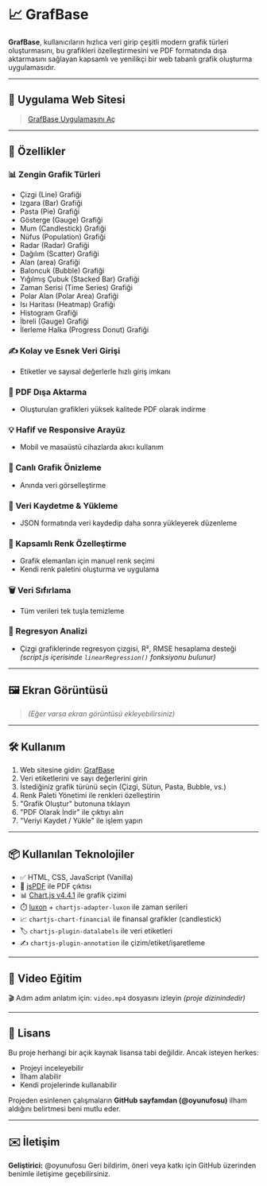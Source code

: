 # 📈 GrafBase

**GrafBase**, kullanıcıların hızlıca veri girip çeşitli modern grafik türleri oluşturmasını, bu grafikleri özelleştirmesini ve PDF formatında dışa aktarmasını sağlayan kapsamlı ve yenilikçi bir web tabanlı grafik oluşturma uygulamasıdır.

---

## 🔗 Uygulama Web Sitesi

> [GrafBase Uygulamasını Aç](https://oyunufosu.github.io/GrafBase.github.io/)

---

## 🚀 Özellikler

### 📊 Zengin Grafik Türleri

* Çizgi (Line) Grafiği
* Izgara (Bar) Grafiği
* Pasta (Pie) Grafiği
* Gösterge (Gauge) Grafiği
* Mum (Candlestick) Grafiği
* Nüfus (Population) Grafiği
* Radar (Radar) Grafiği
* Dağılım (Scatter) Grafiği
* Alan (area) Grafiği
* Baloncuk (Bubble) Grafiği
* Yığılmış Çubuk (Stacked Bar) Grafiği
* Zaman Serisi (Time Series) Grafiği
* Polar Alan (Polar Area) Grafiği
* Isı Haritası (Heatmap) Grafiği
* Histogram Grafiği
* İbreli (Gauge) Grafiği
* İlerleme Halka (Progress Donut) Grafiği

### ✍️ Kolay ve Esnek Veri Girişi

* Etiketler ve sayısal değerlerle hızlı giriş imkanı

### 📄 PDF Dışa Aktarma

* Oluşturulan grafikleri yüksek kalitede PDF olarak indirme

### 💡 Hafif ve Responsive Arayüz

* Mobil ve masaüstü cihazlarda akıcı kullanım

### 🔄 Canlı Grafik Önizleme

* Anında veri görselleştirme

### 💾 Veri Kaydetme & Yükleme

* JSON formatında veri kaydedip daha sonra yükleyerek düzenleme

### 🎨 Kapsamlı Renk Özelleştirme

* Grafik elemanları için manuel renk seçimi
* Kendi renk paletini oluşturma ve uygulama

### 🗑️ Veri Sıfırlama

* Tüm verileri tek tuşla temizleme

### 🔎 Regresyon Analizi

* Çizgi grafiklerinde regresyon çizgisi, R², RMSE hesaplama desteği *(script.js içerisinde `linearRegression()` fonksiyonu bulunur)*

---

## 🖼️ Ekran Görüntüsü

> *(Eğer varsa ekran görüntüsü ekleyebilirsiniz)*

---

## 🛠️ Kullanım

1. Web sitesine gidin: [GrafBase](#)
2. Veri etiketlerini ve sayı değerlerini girin
3. İstediğiniz grafik türünü seçin (Çizgi, Sütun, Pasta, Bubble, vs.)
4. Renk Paleti Yönetimi ile renkleri özelleştirin
5. "Grafik Oluştur" butonuna tıklayın
6. "PDF Olarak İndir" ile çıktıyı alın
7. "Veriyi Kaydet / Yükle" ile işlem yapın

---

## 📦 Kullanılan Teknolojiler

* ✅ HTML, CSS, JavaScript (Vanilla)
* 📄 [jsPDF](https://github.com/parallax/jsPDF) ile PDF çıktısı
* 📊 [Chart.js v4.4.1](https://www.chartjs.org/) ile grafik çizimi
* ⏱️ [luxon](https://moment.github.io/luxon/#/) + `chartjs-adapter-luxon` ile zaman serileri
* 📈 `chartjs-chart-financial` ile finansal grafikler (candlestick)
* 🏷️ `chartjs-plugin-datalabels` ile veri etiketleri
* ✍️ `chartjs-plugin-annotation` ile çizim/etiket/işaretleme

---

## 🎥 Video Eğitim

🎬 Adım adım anlatım için: `video.mp4` dosyasını izleyin *(proje dizinindedir)*

---

## 📄 Lisans

Bu proje herhangi bir açık kaynak lisansa tabi değildir.
Ancak isteyen herkes:

* Projeyi inceleyebilir
* İlham alabilir
* Kendi projelerinde kullanabilir

Projeden esinlenen çalışmaların **GitHub sayfamdan (@oyunufosu)** ilham aldığını belirtmesi beni mutlu eder.

---

## ✉️ İletişim

**Geliştirici:** @oyunufosu
Geri bildirim, öneri veya katkı için GitHub üzerinden benimle iletişime geçebilirsiniz.

